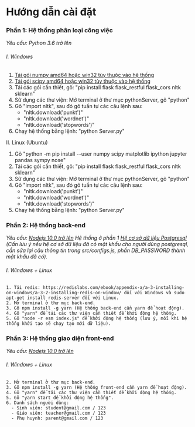 # Hướng dẫn cài đặt
### Phần 1: Hệ thống phân loại công việc
*Yêu cầu: Python 3.6 trở lên* 
###### I. Windows
  1. [Tải gói numpy amd64 hoặc win32 tùy thuộc vào hệ thống](https://www.lfd.uci.edu/~gohlke/pythonlibs/#numpy)
  2. [Tải gói scipy amd64 hoặc win32 tùy thuộc vào hệ thống](https://www.lfd.uci.edu/~gohlke/pythonlibs/#scipy)
  3. Tải các gói cần thiết, gõ: "pip install flask flask_restful flask_cors nltk sklearn"
  4. Sử dụng các thư viện: Mở terminal ở thư mục pythonServer, gõ "python"
  5. Gõ "import nltk", sau đó gõ tuần tự các câu lệnh sau: 
      - "nltk.download('punkt')"
      - "nltk.download('wordnet')"
      - "nltk.download('stopwords')"
  5. Chạy hệ thống bằng lệnh: "python Server.py"
 
 II. Linux (Ubuntu)
  1. Gõ "python -m pip install --user numpy scipy matplotlib ipython jupyter pandas sympy nose"
  3. Tải các gói cần thiết, gõ: "pip install flask flask_restful flask_cors nltk sklearn"
  4. Sử dụng các thư viện: Mở terminal ở thư mục pythonServer, gõ "python"
  5. Gõ "import nltk", sau đó gõ tuần tự các câu lệnh sau: 
      - "nltk.download('punkt')"
      - "nltk.download('wordnet')"
      - "nltk.download('stopwords')"
  5. Chạy hệ thống bằng lệnh: "python Server.py"
  
  ### Phần 2: Hệ thống back-end
  *Yêu cầu: [Nodejs 10.0 trở lên](https://nodejs.org/en/download/)
            Hệ thống ở phần 1 
            [Hệ cơ sở dữ liệu Postgresql](https://www.postgresql.org/download/) (Cần lưu ý nếu hệ cơ sở dữ liệu đã có mật                 khẩu cho người dùng postgresql, cần sửa lại câu thông tin trong src/configs.js, phần DB_PASSWORD thành mật khẩu đã              có).*
  ###### I. Windows + Linux
    1. Tải redis: https://redislabs.com/ebook/appendix-a/a-3-installing-on-windows/a-3-2-installing-redis-on-window/ đối với Windows và sudo apt-get install redis-server đối với Linux.
    2. Mở terminal ở thư mục back-end.
    3. Gõ npm install -g yarn (Hệ thống back-end cần yarn để hoạt động).
    4. Gõ "yarn" để tải các thư viện cần thiết để khởi động hệ thống.
    5. Gõ "node -r esm index.js" để khởi động hệ thống (lưu ý, mỗi khi hệ thống khởi tạo sẽ chạy tạo mới dữ liệu).
    
  ### Phần 3: Hệ thống giao diện front-end
   *Yêu cầu: [Nodejs 10.0 trở lên](https://nodejs.org/en/download/)*
   ###### I. Windows + Linux    
    2. Mở terminal ở thư mục back-end.
    3. Gõ npm install -g yarn (Hệ thống front-end cần yarn để hoạt động).
    4. Gõ "yarn" để tải các thư viện cần thiết để khởi động hệ thống.
    5. Gõ "yarn start để khởi động hệ thống".
    6. Danh sách người dùng:
      - Sinh viên: student@gmail.com / 123
      - Giáo viên: teacher@gmail.com / 123
      - Phụ huynh: parent@gmail.com / 123
      
